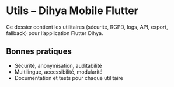# Utils – Dihya Mobile Flutter

Ce dossier contient les utilitaires (sécurité, RGPD, logs, API, export, fallback) pour l’application Flutter Dihya.

## Bonnes pratiques
- Sécurité, anonymisation, auditabilité
- Multilingue, accessibilité, modularité
- Documentation et tests pour chaque utilitaire
